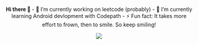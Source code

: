 <p align="center">
  <strong >Hi there 👋 </strong>
  - 🔭 I’m currently working on leetcode (probably)
  - 🙏 I’m currently learning Android devlopment with Codepath
  - ⚡ Fun fact: It takes more effort to frown, then to smile. So keep smiling! 
</p> 
 
<!--
**tahmid198/tahmid198** is a ✨ _special_ ✨ repository because its `README.md` (this file) appears on your GitHub profile.

Here are some ideas to get you started:
- 👯 I’m looking to collaborate on 
- 🤔 I’m looking for help with life
- 💬 Ask me about ...
- 📫 How to reach me: ...
- 😄 Pronouns: ...
-->

<!---
GITHUB Streaks
--->
 
 
  <p align="center">
<!--   <img src="https://media.giphy.com/media/1wPC7g6WN1HtqAiBq1/giphy.gif" width="60px"  >  -->

  <img align="center" src="https://github-readme-streak-stats.herokuapp.com/?user=tahmid198&theme=nightowl&show&count_private=true)"  />
<!--   <img src="https://media.giphy.com/media/1wPC7g6WN1HtqAiBq1/giphy.gif" width="60px"  >  -->
 </p> 
